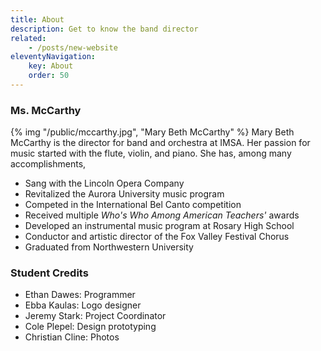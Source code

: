 ```yaml
---
title: About
description: Get to know the band director
related:
    - /posts/new-website
eleventyNavigation:
    key: About
    order: 50
---
```


### Ms. McCarthy
<div>
{% img "/public/mccarthy.jpg", "Mary Beth McCarthy" %}
Mary Beth McCarthy is the director for band and orchestra at IMSA. Her passion for music started with the flute, violin, and piano.
She has, among many accomplishments,

- Sang with the Lincoln Opera Company
- Revitalized the Aurora University music program
- Competed in the International Bel Canto competition
- Received multiple _Who's Who Among American Teachers'_ awards
- Developed an instrumental music program at Rosary High School
- Conductor and artistic director of the Fox Valley Festival Chorus
- Graduated from Northwestern University
</div>

<!-- TODO: https://11ty.rocks/eleventyjs/slugs-anchors/ -->
### Student Credits
- Ethan Dawes: Programmer
- Ebba Kaulas: Logo designer
- Jeremy Stark: Project Coordinator
- Cole Plepel: Design prototyping
- Christian Cline: Photos
